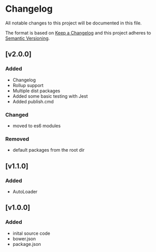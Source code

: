 # Changelog
All notable changes to this project will be documented in this file.

The format is based on [Keep a Changelog](http://keepachangelog.com/en/1.0.0/)
and this project adheres to [Semantic Versioning](http://semver.org/spec/v2.0.0.html).


## [v2.0.0]
### Added
- Changelog
- Rollup support
- Multiple dist packages
- Added some basic testing with Jest
- Added publish.cmd
### Changed
- moved to es6 modules
### Removed
- default packages from the root dir 

## [v1.1.0]
### Added
- AutoLoader

## [v1.0.0]
### Added
- inital source code
- bower.json
- package.json
